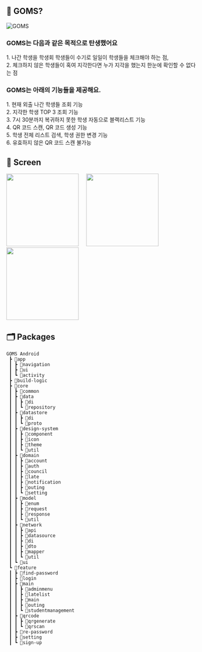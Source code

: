 ## 🤔 GOMS?
![GOMS](https://github.com/team-haribo/GOMS-Android-V2/assets/103114398/121c989e-81d1-4db3-bae6-5a383d68696f)

### GOMS는 다음과 같은 목적으로 탄생했어요 <br>
<span>1. 나간 학생을 학생회 학생들이 수기로 일일이 학생들을 체크해야 하는 점,</span><br>
<span>2. 체크하지 않은 학생들이 혹여 지각한다면 누가 지각을 했는지 한눈에 확인할 수 없다는 점</span><br>

### GOMS는 아래의 기능들을 제공해요. </span><br>
<span>1. 현재 외출 나간 학생들 조회 기능 </span><br>
<span>2. 지각한 학생 TOP 3 조회 기능 </span><br>
<span>3. 7시 30분까지 복귀하지 못한 학생 자동으로 블랙리스트 기능 </span><br>
<span>4. QR 코드 스캔, QR 코드 생성 기능 </span><br>
<span>5. 학생 전체 리스트 검색, 학생 권한 변경 기능 </span><br>
<span>6. 유효하지 않은 QR 코드 스캔 불가능 </span><br>

## 📱 Screen
<p>
<img src = https://github.com/team-haribo/GOMS-Android-V2/assets/103114398/d12b4280-76c9-4f1f-a55e-5b06c58cdaef.png width=190 /> &nbsp; &nbsp;
<img src = https://github.com/team-haribo/GOMS-Android-V2/assets/103114398/70db21c3-139f-4ae0-ab7c-3fa800e0f078.png width=190 /> &nbsp; &nbsp;
<img src = https://github.com/team-haribo/GOMS-Android-V2/assets/103114398/755cb123-8e96-4447-8ed8-bf3759e47bff.png width=190 />
</p>

## 🗂️ Packages
```
GOMS Android
 ┣ 📂app
 ┃ ┣ 📂navigation
 ┃ ┣ 📂ui
 ┃ ┗ 📂activity
 ┣ 📂build-logic
 ┣ 📂core
 ┃ ┣ 📂common
 ┃ ┣ 📂data
 ┃ ┃ ┣ 📂di
 ┃ ┃ ┗ 📂repository
 ┃ ┣ 📂datastore
 ┃ ┃ ┣ 📂di
 ┃ ┃ ┗ 📂proto
 ┃ ┣ 📂design-system
 ┃ ┃ ┣ 📂component
 ┃ ┃ ┣ 📂icon
 ┃ ┃ ┣ 📂theme
 ┃ ┃ ┗ 📂util
 ┃ ┣ 📂domain
 ┃ ┃ ┣ 📂account
 ┃ ┃ ┣ 📂auth
 ┃ ┃ ┣ 📂council
 ┃ ┃ ┣ 📂late
 ┃ ┃ ┣ 📂notification
 ┃ ┃ ┣ 📂outing
 ┃ ┃ ┗ 📂setting
 ┃ ┣ 📂model
 ┃ ┃ ┣ 📂enum
 ┃ ┃ ┣ 📂request
 ┃ ┃ ┣ 📂response
 ┃ ┃ ┗ 📂util
 ┃ ┣ 📂network
 ┃ ┃ ┣ 📂api
 ┃ ┃ ┣ 📂datasource
 ┃ ┃ ┣ 📂di
 ┃ ┃ ┣ 📂dto
 ┃ ┃ ┣ 📂mapper
 ┃ ┃ ┗ 📂util
 ┃ ┗ 📂ui
 ┗ 📂feature
 ┃ ┣ 📂find-password
 ┃ ┣ 📂login
 ┃ ┣ 📂main
 ┃ ┃ ┣ 📂adminmenu
 ┃ ┃ ┣ 📂latelist
 ┃ ┃ ┣ 📂main
 ┃ ┃ ┣ 📂outing
 ┃ ┃ ┗ 📂studentmanagement
 ┃ ┣ 📂qrcode
 ┃ ┃ ┣ 📂qrgenerate
 ┃ ┃ ┗ 📂qrscan
 ┃ ┣ 📂re-password
 ┃ ┣ 📂setting
 ┃ ┗ 📂sign-up
```
